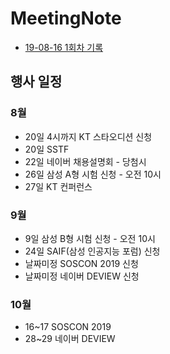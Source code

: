 # MeetingNote

- [19-08-16 1회차 기록](https://github.com/jobhope/MeetingNote/blob/master/meetingNote/20190816_1.md)

## 행사 일정
### 8월
- 20일 4시까지 KT 스타오디션 신청
- 20일 SSTF
- 22일 네이버 채용설명회 - 당첨시
- 26일 삼성 A형 시험 신청 - 오전 10시
- 27일 KT 컨퍼런스

### 9월
- 9일 삼성 B형 시험 신청 - 오전 10시
- 24일 SAIF(삼성 인공지능 포럼) 신청
- 날짜미정 SOSCON 2019 신청
- 날짜미정 네이버 DEVIEW 신청

### 10월
- 16~17 SOSCON 2019
- 28~29 네이버 DEVIEW
